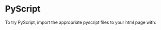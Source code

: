 # PyScript


To try PyScript, import the appropriate pyscript files to your html page with:

<link rel="stylesheet" href="https://pyscript.net/alpha/pyscript.css" />
<script defer src="https://pyscript.net/alpha/pyscript.js"></script>

